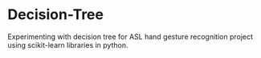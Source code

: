 # Decision-Tree

Experimenting with decision tree for ASL hand gesture recognition project using scikit-learn libraries in python. 
